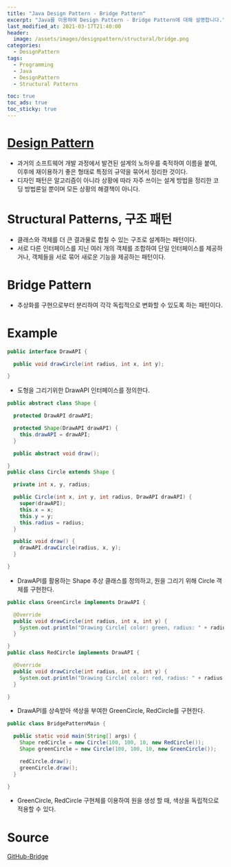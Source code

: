 ```yaml
---
title: "Java Design Pattern - Bridge Pattern"
excerpt: "Java를 이용하여 Design Pattern - Bridge Pattern에 대해 설명합니다."
last_modified_at: 2021-03-17T21:40:00
header:
  image: /assets/images/designpattern/structural/bridge.png
categories:
  - DesignPattern
tags:
  - Programming
  - Java
  - DesignPattern
  - Structural Patterns

toc: true
toc_ads: true
toc_sticky: true
---
```

# [Design Pattern](../designpattern)
- 과거의 소프트웨어 개발 과정에서 발견된 설계의 노하우를 축적하여 이름을 붙여, 이후에 재이용하기 좋은 형태로 특정의 규약을 묶어서 정리한 것이다.
- 디자인 패턴은 알고리즘이 아니라 상황에 따라 자주 쓰이는 설계 방법을 정리한 코딩 방법론일 뿐이며 모든 상황의 해결책이 아니다.

# Structural Patterns, 구조 패턴
- 클래스와 객체를 더 큰 결과물로 합칠 수 있는 구조로 설계하는 패턴이다.
- 서로 다른 인터페이스를 지닌 여러 개의 객체를 조합하여 단일 인터페이스를 제공하거나, 객체들을 서로 묶어 새로운 기능을 제공하는 패턴이다.

# Bridge Pattern
- 추상화를 구현으로부터 분리하여 각각 독립적으로 변화할 수 있도록 하는 패턴이다.

# Example
```java
public interface DrawAPI {

  public void drawCircle(int radius, int x, int y);

}
```

- 도형을 그리기위한 DrawAPI 인터페이스를 정의한다.

```java
public abstract class Shape {

  protected DrawAPI drawAPI;

  protected Shape(DrawAPI drawAPI) {
    this.drawAPI = drawAPI;
  }

  public abstract void draw();

}
public class Circle extends Shape {

  private int x, y, radius;

  public Circle(int x, int y, int radius, DrawAPI drawAPI) {
    super(drawAPI);
    this.x = x;
    this.y = y;
    this.radius = radius;
  }

  public void draw() {
    drawAPI.drawCircle(radius, x, y);
  }

}
```

- DrawAPI를 활용하는 Shape 추상 클래스를 정의하고, 원을 그리기 위해 Circle 객체를 구현한다.

```java
public class GreenCircle implements DrawAPI {

  @Override
  public void drawCircle(int radius, int x, int y) {
    System.out.println("Drawing Circle[ color: green, radius: " + radius + ", x: " + x + ", " + y + "]");
  }

}
public class RedCircle implements DrawAPI {

  @Override
  public void drawCircle(int radius, int x, int y) {
    System.out.println("Drawing Circle[ color: red, radius: " + radius + ", x: " + x + ", " + y + "]");
  }

}
```

- DrawAPI를 상속받아 색상을 부여한 GreenCircle, RedCircle를 구현한다.


```java
public class BridgePatternMain {

  public static void main(String[] args) {
    Shape redCircle = new Circle(100, 100, 10, new RedCircle());
    Shape greenCircle = new Circle(100, 100, 10, new GreenCircle());

    redCircle.draw();
    greenCircle.draw();
  }

}
```

- GreenCircle, RedCircle 구현체를 이용하여 원을 생성 할 때, 색상을 독립적으로 적용할 수 있다.

# Source
[GitHub-Bridge](https://github.com/GracefulSoul/Sample/tree/master/src/main/java/gracefulsoul/designpattern/structural/bridge)
